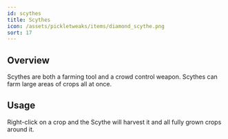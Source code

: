 ```yaml
---
id: scythes
title: Scythes
icon: /assets/pickletweaks/items/diamond_scythe.png
sort: 17
---
```


## Overview

Scythes are both a farming tool and a crowd control weapon. Scythes can farm large areas of crops all at once.

## Usage

Right-click on a crop and the Scythe will harvest it and all fully grown crops around it.
